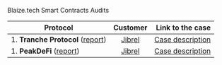 Blaize.tech Smart Contracts Audits

| Protocol  | Customer           | Link to the case  |
| --------- |:------------------:| -----------------:|
| 1. <b>Tranche Protocol</b> ([report](Blaize%20Tranche%20Protocol%20Security%20Audit.pdf)) | [Jibrel](https://jibrel.network/) | [Case description](https://blaize.tech/clients/smart-contract-security-audit-for-jibrel/) |
| 1. <b>PeakDeFi</b> ([report](PeakDeFi/PeakDeFi_Smart_Contract_Audit_1.pdf)) | [Jibrel](https://jibrel.network/) | [Case description]() |
